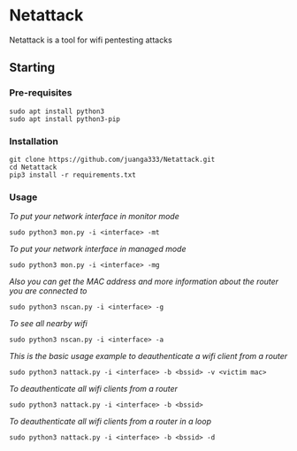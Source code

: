 # Netattack

Netattack is a tool for wifi pentesting attacks

## Starting

### Pre-requisites

```
sudo apt install python3
sudo apt install python3-pip
```

### Installation
```
git clone https://github.com/juanga333/Netattack.git
cd Netattack
pip3 install -r requirements.txt
```

### Usage
_To put your network interface in monitor mode_
```
sudo python3 mon.py -i <interface> -mt
```

_To put your network interface in managed mode_
```
sudo python3 mon.py -i <interface> -mg
```

_Also you can get the MAC address and more information about the router you are connected to_
```
sudo python3 nscan.py -i <interface> -g

```
_To see all nearby wifi_
```
sudo python3 nscan.py -i <interface> -a
```

_This is the basic usage example to deauthenticate a wifi client from a router_
```
sudo python3 nattack.py -i <interface> -b <bssid> -v <victim mac> 
```

_To deauthenticate all wifi clients from a router_
```
sudo python3 nattack.py -i <interface> -b <bssid>
```

_To deauthenticate all wifi clients from a router in a loop_
```
sudo python3 nattack.py -i <interface> -b <bssid> -d
```
